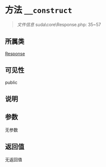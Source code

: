 # 方法 `__construct`

> *文件信息* suda\core\Response.php: 35~57

## 所属类 

[Response](../Response.md)

## 可见性

public

## 说明



## 参数


无参数


## 返回值

无返回值
